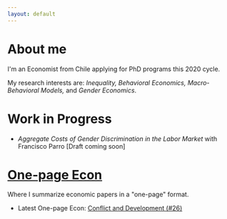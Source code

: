 ```yaml
---
layout: default
---
```


# About me

I'm an Economist from Chile applying for PhD programs this 2020 cycle.

My research interests are: *Inequality, Behavioral Economics, Macro-Behavioral Models,* and *Gender Economics*.

# Work in Progress

* *Aggregate Costs of Gender Discrimination in the Labor
Market* with Francisco Parro [Draft coming soon]

# [One-page Econ](./one-pageecon.html)

Where I summarize economic papers in a "one-page" format.

* Latest One-page Econ: [Conflict and Development (#26)](https://jjgecon.github.io/assets/ope_pdf/Conflict%20and%20Development%20(Ray%202017).pdf)


